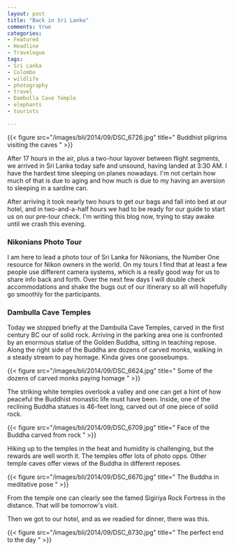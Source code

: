 ```yaml
---
layout: post
title: "Back in Sri Lanka"
comments: true
categories:
- Featured
- Headline
- Travelogue
tags:
- Sri Lanka
- Colombo
- wildlife
- photography
- travel
- Dambulla Cave Temple
- elephants
- tourists

---
```


{{< figure src="/images/bli/2014/09/DSC_6726.jpg" title=" Buddhist pilgrims visiting the caves  " >}}

After 17 hours in the air, plus a two-hour layover between flight segments, we arrived in Sri Lanka today safe and unsound, having landed at 3:30 AM. I have the hardest time sleeping on planes nowadays. I'm not certain how much of that is due to aging and how much is due to my having an aversion to sleeping in a sardine can. 

<!--more-->

After arriving it took nearly two hours to get our bags and fall into bed at our hotel, and in two-and-a-half hours we had to be ready for our guide to start us on our pre-tour check. I'm writing this blog now, trying to stay awake until we crash this evening. 

### Nikonians Photo Tour

I am here to lead a photo tour of Sri Lanka for Nikonians, the Number One resource for Nikon owners in the world. On my tours I find that at least a few people use different camera systems, which is a really good way for us to share info back and forth. Over the next few days I will double check accommodations and shake the bugs out of our itinerary so all will hopefully go smoothly for the participants. 

### Dambulla Cave Temples

Today we stopped briefly at the Dambulla Cave Temples, carved in the first century BC our of solid rock. Arriving in the parking area one is confronted by an enormous statue of the Golden Buddha, sitting in teaching repose. Along the right side of the Buddha are dozens of carved monks, walking in a steady stream to pay homage. Kinda gives one goosebumps. 

{{< figure src="/images/bli/2014/09/DSC_6624.jpg" title=" Some of the dozens of carved monks paying homage  " >}}


The striking white temples overlook a valley and one can get a hint of how peaceful the Buddhist monastic life must have been. Inside, one of the reclining Buddha statues is 46-feet long, carved out of one piece of solid rock. 

{{< figure src="/images/bli/2014/09/DSC_6709.jpg" title=" Face of the Buddha carved from rock  " >}}

Hiking up to the temples in the heat and humidity is challenging, but the rewards are well worth it. The temples offer lots of photo opps. Other temple caves offer views of the Buddha in different reposes. 

{{< figure src="/images/bli/2014/09/DSC_6670.jpg" title=" The Buddha in meditative  pose  " >}}

From the temple one can clearly see the famed Sigiriya Rock Fortress in the distance. That will be tomorrow's visit. 

Then we got to our hotel, and as we readied for dinner, there was this.

{{< figure src="/images/bli/2014/09/DSC_6730.jpg" title=" The perfect end to the day  " >}}
